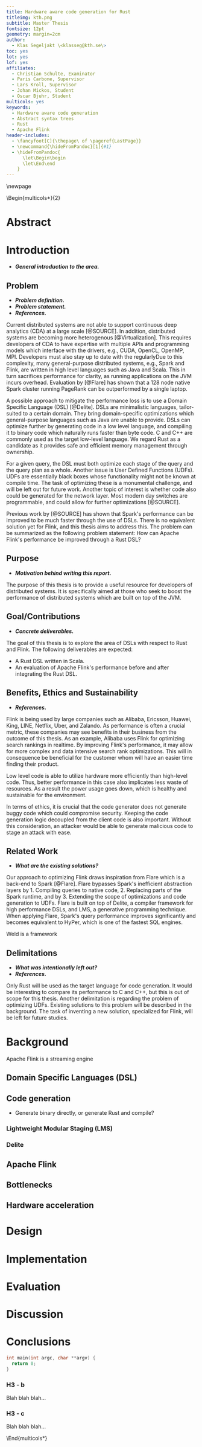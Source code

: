 ```yaml
---
title: Hardware aware code generation for Rust
titleimg: kth.png
subtitle: Master Thesis
fontsize: 12pt
geometry: margin=2cm
author:
  - Klas Segeljakt \<klasseg@kth.se\>
toc: yes
lot: yes
lof: yes
affiliates:
  - Christian Schulte, Examinator
  - Paris Carbone, Supervisor
  - Lars Kroll, Supervisor
  - Johan Mickos, Student
  - Oscar Bjuhr, Student
multicols: yes
keywords: 
  - Hardware aware code generation
  - Abstract syntax trees
  - Rust
  - Apache Flink
header-includes:
  - \fancyfoot[C]{\thepage\ of \pageref{LastPage}}
  - \newcommand{\hideFromPandoc}[1]{#1}
  - \hideFromPandoc{
      \let\Begin\begin
      \let\End\end
    }
---
```


\newpage

\Begin{multicols*}{2}

# Abstract

# Introduction

* ***General introduction to the area.***

<!--## Background-->

<!--* Brief background-->
<!--* References-->

## Problem

* ***Problem definition.***
* ***Problem statement.***
* ***References.***

Current distributed systems are not able to support continuous deep analytics (CDA) at a large scale [@SOURCE]. In addition, distributed systems are becoming more heterogenous [@Virtualization]. This requires developers of CDA to have expertise with multiple APIs and programming models which interface with the drivers, e.g., CUDA, OpenCL, OpenMP, MPI. Developers must also stay up to date with the regularlyDue to this complexity, many general-purpose distributed systems, e.g., Spark and Flink, are written in high level languages such as Java and Scala. This in turn sacrifices performance for clarity, as running applications on the JVM incurs overhead. Evaluation by [@Flare] has shown that a 128 node native Spark cluster running PageRank can be outperformed by a single laptop.

A possible approach to mitigate the performance loss is to use a Domain Specific Language (DSL) [@Delite]. DSLs are minimalistic languages, tailor-suited to a certain domain. They bring domain-specific optimizations which general-purpose languages such as Java are unable to provide. DSLs can optimize further by generating code in a low level language, and compiling it to binary code which naturally runs faster than byte code. C and C++ are commonly used as the target low-level language. We regard Rust as a candidate as it provides safe and efficient memory management through ownership.

For a given query, the DSL must both optimize each stage of the query and the query plan as a whole. Another issue is User Defined Functions (UDFs). UDFs are essentially black boxes whose functionality might not be known at compile time. The task of optimizing these is a monumental challenge, and will be left out for future work. Another topic of interest is whether code also could be generated for the network layer. Most modern day switches are programmable, and could allow for further optimizations [@SOURCE].

Previous work by [@SOURCE] has shown that Spark's performance can be improved to be much faster through the use of DSLs. There is no equivalent solution yet for Flink, and this thesis aims to address this. The problem can be summarized as the following problem statement: How can Apache Flink's performance be improved through a Rust DSL?

## Purpose

* ***Motivation behind writing this report.***

The purpose of this thesis is to provide a useful resource for developers of distributed systems. It is specifically aimed at those who seek to boost the performance of distributed systems which are built on top of the JVM.

## Goal/Contributions

* ***Concrete deliverables.***

The goal of this thesis is to explore the area of DSLs with respect to Rust and Flink. The following deliverables are expected:

* A Rust DSL written in Scala.
* An evaluation of Apache Flink's performance before and after integrating the Rust DSL.

## Benefits, Ethics and Sustainability

* ***References.***

Flink is being used by large companies such as Alibaba, Ericsson, Huawei, King, LINE, Netflix, Uber, and Zalando. As performance is often a crucial metric, these companies may see benefits in their business from the outcome of this thesis. As an example, Alibaba uses Flink for optimizing search rankings in realtime. By improving Flink's performance, it may allow for more complex and data intensive search rank optimizations. This will in consequence be beneficial for the customer whom will have an easier time finding their product.

Low level code is able to utilize hardware more efficiently than high-level code. Thus, better performance in this case also implicates less waste of resources. As a result the power usage goes down, which is healthy and sustainable for the environment.

In terms of ethics, it is crucial that the code generator does not generate buggy code which could compromise security. Keeping the code generation logic decoupled from the client code is also important. Without this consideration, an attacker would be able to generate malicious code to stage an attack with ease.

## Related Work

* ***What are the existing solutions?***

Our approach to optimizing Flink draws inspiration from Flare which is a back-end to Spark [@Flare]. Flare bypasses Spark's inefficient abstraction layers by 1. Compiling queries to native code, 2. Replacing parts of the Spark runtime, and by 3. Extending the scope of optimizations and code generation to UDFs. Flare is built on top of Delite, a compiler framework for high performance DSLs, and LMS, a generative programming technique. When applying Flare, Spark's query performance improves significantly and becomes equivalent to HyPer, which is one of the fastest SQL engines. 

Weld is a framework


## Delimitations

* ***What was intentionally left out?***
* ***References.***

Only Rust will be used as the target language for code generation. It would be interesting to compare its performance to C and C++, but this is out of scope for this thesis. Another delimitation is regarding the problem of optimizing UDFs. Existing solutions to this problem will be described in the background. The task of inventing a new solution, specialized for Flink, will be left for future studies.

<!--## Methodology/Methods-->

<!--* ***Research methodology.***-->

<!--## Outline-->

<!--* ***Description of report.***-->

# Background

Apache Flink is a streaming engine

## Domain Specific Languages (DSL)

## Code generation

* Generate binary directly, or generate Rust and compile?

### Lightweight Modular Staging (LMS)

### Delite

## Apache Flink

## Bottlenecks

## Hardware acceleration

# Design

# Implementation

# Evaluation

# Discussion

# Conclusions

```{.c caption="Hello"}
int main(int argc, char **argv) {
  return 0;
}
```


### H3 - b
Blah blah blah...

### H3 - c
Blah blah blah...



\End{multicols*}

